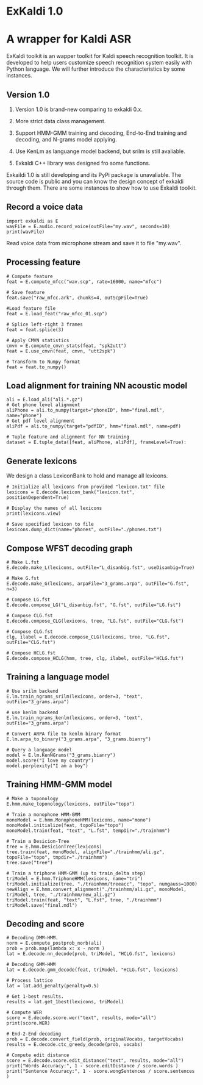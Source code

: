 # ExKaldi 1.0 
# A wrapper for Kaldi ASR
ExKaldi toolkit is an wapper toolkit for Kaldi speech recognition toolkit. 
It is developed to help users customize speech recognition system easily with Python language.
We will further introduce the characteristics by some instances.

## Version 1.0

1. Version 1.0 is brand-new comparing to exkaldi 0.x.  

2. More strict data class management.

3. Support HMM-GMM training and decoding, End-to-End training and decoding, and N-grams model applying.

4. Use KenLm as languange model backend, but srilm is still avaliable.

5. Exkaldi C++ library was designed fro some functions.

Exkaildi 1.0 is still developing and its PyPi package is unavaliable.
The source code is public and you can know the design concept of exkaldi through them.
There are some instances to show how to use Exkaldi toolkit.

## Record a voice data
```
import exkaldi as E
wavFile = E.audio.record_voice(outFile="my.wav", seconds=10)
print(wavFile)
```
Read voice data from microphone stream and save it to file "my.wav".

## Processing feature
```
# Compute feature
feat = E.compute_mfcc("wav.scp", rate=16000, name="mfcc")

# Save feature
feat.save("raw_mfcc.ark", chunks=4, outScpFile=True)

#Load feature file
feat = E.load_feat("raw_mfcc_01.scp")

# Splice left-right 3 frames
feat = feat.splice(3)

# Apply CMVN statistics
cmvn = E.compute_cmvn_stats(feat, "spk2utt")
feat = E.use_cmvn(feat, cmvn, "utt2spk")

# Transform to Numpy format
feat = feat.to_numpy()
```

## Load alignment for training NN acoustic model
```
ali = E.load_ali("ali.*.gz")
# Get phone level alignment
aliPhone = ali.to_numpy(target="phoneID", hmm="final.mdl", name="phone")
# Get pdf level alignment
aliPdf = ali.to_numpy(target="pdfID", hmm="final.mdl", name=pdf)

# Tuple feature and alignment for NN training
dataset = E.tuple_data([feat, aliPhone, aliPdf], frameLevel=True):
```

## Generate lexicons 
We design a class LexiconBank to hold and manage all lexicons.
```
# Initialize all lexicons from provided "lexicon.txt" file
lexicons = E.decode.lexicon_bank("lexicon.txt", positionDependent=True)

# Display the names of all lexicons
print(lexicons.view)

# Save specified lexicon to file
lexicons.dump_dict(name="phones", outFile="./phones.txt")
```

## Compose WFST decoding graph
```
# Make L.fst
E.decode.make_L(lexicons, outFile="L_disanbig.fst", useDisambig=True)

# Make G.fst
E.decode.make_G(lexicons, arpaFile="3_grams.arpa", outFile="G.fst", n=3)

# Compose LG.fst
E.decode.compose_LG("L_disanbig.fst", "G.fst", outFile="LG.fst")

# Compose CLG.fst
E.decode.compose_CLG(lexicons, tree, "LG.fst", outFile="CLG.fst")

# Compose CLG.fst
clg, ilabel = E.decode.compose_CLG(lexicons, tree, "LG.fst", outFile="CLG.fst")

# Compose HCLG.fst
E.decode.compose_HCLG(hmm, tree, clg, ilabel, outFile="HCLG.fst")
```

## Training a language model
```
# Use srilm backend
E.lm.train_ngrams_srilm(lexicons, order=3, "text", outFile="3_grams.arpa")

# use kenlm backend
E.lm.train_ngrams_kenlm(lexicons, order=3, "text", outFile="3_grams.arpa")

# Convert ARPA file to kenlm binary format
E.lm.arpa_to_binary("3_grams.arpa", "3_grams.bianry")

# Query a language model
model = E.lm.KenNGrams("3_grams.bianry")
model.score("I love my country")
model.perplexity("I am a boy")
```

## Training HMM-GMM model
```
# Make a toponology
E.hmm.make_toponology(lexicons, outFile="topo")

# Train a monophone HMM-GMM
monoModel = E.hmm.MonophoneHMM(lexicons, name="mono")
monoModel.initialize(feat, topoFile="topo")
monoModel.train(feat, "text", "L.fst", tempDir="./trainhmm")

# Train a Desicion-Tree
tree = E.hmm.DesicionTree(lexicons)
tree.train(feat, monoModel, alignFile="./trainhmm/ali.gz", topoFile="topo", tmpdir="./trainhmm")
tree.save("tree")

# Train a triphone HMM-GMM (up to train_delta step)
triModel = E.hmm.TriphoneHMM(lexicons, name="tri")
triModel.initialize(tree, "./trainhmm/treeacc", "topo", numgauss=1000)
newAlign = E.hmm.convert_alignment("./trainhmm/ali.gz", monoModel, triModel, tree, "./trainhmm/new_ali.gz")
triModel.train(feat, "text", "L.fst", tree, "./trainhmm")
triModel.save("final.mdl")
```

## Decoding and score
```
# Decoding DMM-HMM.
norm = E.compute_postprob_norb(ali)
prob = prob.map(lambda x: x - norm ) 
lat = E.decode.nn_decode(prob, triModel, "HCLG.fst", lexicons)

# Decoding GMM-HMM
lat = E.decode.gmm_decode(feat, triModel, "HCLG.fst", lexicons)

# Process lattice
lat = lat.add_penalty(penalty=0.5)

# Get 1-best results.
results = lat.get_1best(lexicons, triModel)

# Compute WER
score = E.decode.score.wer("text", results, mode="all")
print(score.WER)

# End-2-End decoding
prob = E.decode.convert_field(prob, originalVocabs, targetVocabs)
results = E.decode.ctc_greedy_decode(prob, vocabs)

# Compute edit distance
score = E.decode.score.edit_distance("text", results, mode="all")
print("Words Accuracy:", 1 - score.editDistance / score.words )
print("Sentence Accuracy:", 1 - score.wongSentences / score.sentences )
```